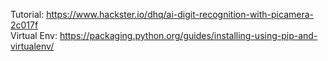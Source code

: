 Tutorial: https://www.hackster.io/dhq/ai-digit-recognition-with-picamera-2c017f  </br>
Virtual Env: https://packaging.python.org/guides/installing-using-pip-and-virtualenv/

